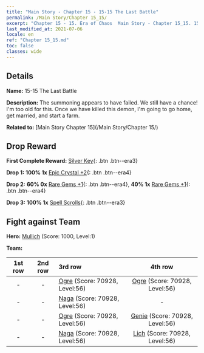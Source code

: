 ```yaml
---
title: "Main Story - Chapter 15 - 15-15 The Last Battle"
permalink: /Main Story/Chapter 15_15/
excerpt: "Chapter 15 - 15. Era of Chaos  Main Story - Chapter 15_15. 15-15 The Last Battle"
last_modified_at: 2021-07-06
locale: en
ref: "Chapter 15_15.md"
toc: false
classes: wide
---
```


## Details

 **Name:** 15-15 The Last Battle

 **Description:** The summoning appears to have failed. We still have a chance! I'm too old for this. Once we have killed this demon, I'm going to go home, get married, and start a farm.

 **Related to:** [Main Story Chapter 15](/Main Story/Chapter 15/)

## Drop Reward

 **First Complete Reward:** [Silver Key](/Items/con_693/){: .btn .btn--era3}

 **Drop 1:** **100% 1x** [Epic Crystal +2](/Items/mat_52/){: .btn .btn--era4}

 **Drop 2:** **60% 0x** [Rare Gems +1](/Items/mat_44/){: .btn .btn--era4}, **40% 1x** [Rare Gems +1](/Items/mat_44/){: .btn .btn--era4}

 **Drop 3:** **100% 1x** [Spell Scrolls](/Items/con_694/){: .btn .btn--era3}


## Fight against Team
 **Hero:** [Mullich](/heroes/Mullich/) (Score: 1000, Level:1)

 **Team:**


  | 1st row | 2nd row | 3rd row | 4th row |
  |:----:|:----:|:----|:----:|
  | - | - | [Ogre](/units/Ogre/) (Score: 70928, Level:56)  | [Ogre](/units/Ogre/) (Score: 70928, Level:56)  |
  | - | - | [Naga](/units/Naga/) (Score: 70928, Level:56)  | - |
  | - | - | [Ogre](/units/Ogre/) (Score: 70928, Level:56)  | [Genie](/units/Genie/) (Score: 70928, Level:56)  |
  | - | - | [Naga](/units/Naga/) (Score: 70928, Level:56)  | [Lich](/units/Lich/) (Score: 70928, Level:56)  |


